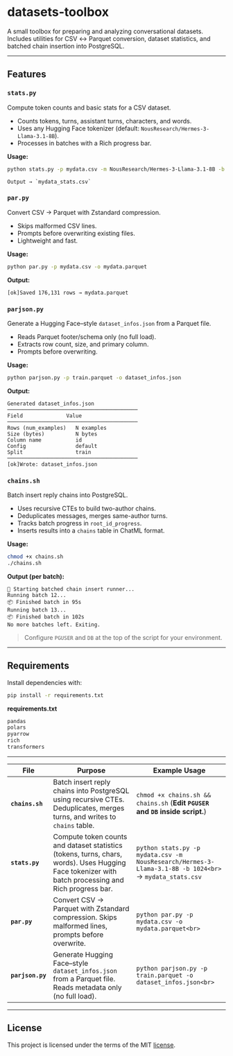 # datasets-toolbox

A small toolbox for preparing and analyzing conversational datasets. Includes utilities for CSV ↔ Parquet conversion, dataset statistics, and batched chain insertion into PostgreSQL.

---

## Features

### `stats.py`

Compute token counts and basic stats for a CSV dataset.

-   Counts tokens, turns, assistant turns, characters, and words.
-   Uses any Hugging Face tokenizer (default: `NousResearch/Hermes-3-Llama-3.1-8B`).
-   Processes in batches with a Rich progress bar.

**Usage:**

```bash
python stats.py -p mydata.csv -m NousResearch/Hermes-3-Llama-3.1-8B -b 1024
```

```
Output → `mydata_stats.csv`
```

### `par.py`

Convert CSV → Parquet with Zstandard compression.

-   Skips malformed CSV lines.
-   Prompts before overwriting existing files.
-   Lightweight and fast.

**Usage:**

```bash
python par.py -p mydata.csv -o mydata.parquet
```

**Output:**

```text
[ok]Saved 176,131 rows → mydata.parquet
```

### `parjson.py`

Generate a Hugging Face–style `dataset_infos.json` from a Parquet file.

-   Reads Parquet footer/schema only (no full load).
-   Extracts row count, size, and primary column.
-   Prompts before overwriting.

**Usage:**

```bash
python parjson.py -p train.parquet -o dataset_infos.json
```

**Output:**

```text
Generated dataset_infos.json
──────────────────────────────────────────
Field              Value
──────────────────────────────────────────
Rows (num_examples)   N examples
Size (bytes)          N bytes
Column name           id
Config                default
Split                 train
──────────────────────────────────────────
[ok]Wrote: dataset_infos.json
```

### `chains.sh`

Batch insert reply chains into PostgreSQL.

-   Uses recursive CTEs to build two-author chains.
-   Deduplicates messages, merges same-author turns.
-   Tracks batch progress in `root_id_progress`.
-   Inserts results into a `chains` table in ChatML format.

**Usage:**

```bash
chmod +x chains.sh
./chains.sh
```

**Output (per batch):**

```text
🚀 Starting batched chain insert runner...
Running batch 12...
📦 Finished batch in 95s
Running batch 13...
📦 Finished batch in 102s
No more batches left. Exiting.
```

> Configure `PGUSER` and `DB` at the top of the script for your environment.

---

## Requirements

Install dependencies with:

```bash
pip install -r requirements.txt
```

**requirements.txt**

```txt
pandas
polars
pyarrow
rich
transformers
```

---

| File             | Purpose                                                                                                                                             | Example Usage                                                                                          |
| ---------------- | --------------------------------------------------------------------------------------------------------------------------------------------------- | ------------------------------------------------------------------------------------------------------ |
| **`chains.sh`**  | Batch insert reply chains into PostgreSQL using recursive CTEs. Deduplicates, merges turns, and writes to `chains` table.                           | `chmod +x chains.sh && chains.sh` (**Edit `PGUSER` and `DB` inside script.**)                          |
| **`stats.py`**   | Compute token counts and dataset statistics (tokens, turns, chars, words). Uses Hugging Face tokenizer with batch processing and Rich progress bar. | `python stats.py -p mydata.csv -m NousResearch/Hermes-3-Llama-3.1-8B -b 1024<br>` → `mydata_stats.csv` |
| **`par.py`**     | Convert CSV → Parquet with Zstandard compression. Skips malformed lines, prompts before overwrite.                                                  | `python par.py -p mydata.csv -o mydata.parquet<br>`                                                    |
| **`parjson.py`** | Generate Hugging Face–style `dataset_infos.json` from a Parquet file. Reads metadata only (no full load).                                           | `python parjson.py -p train.parquet -o dataset_infos.json<br>`                                         |

---

## License

This project is licensed under the terms of the MIT [license](LICENSE).
